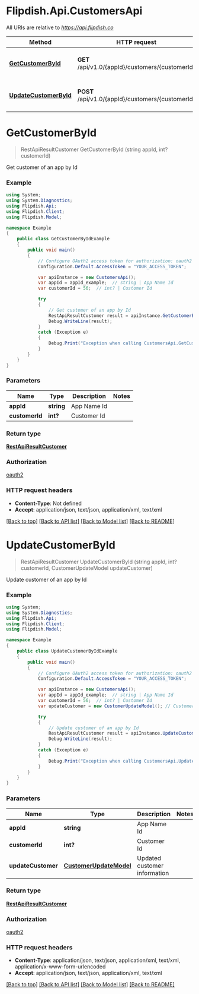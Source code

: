# Flipdish.Api.CustomersApi

All URIs are relative to *https://api.flipdish.co*

Method | HTTP request | Description
------------- | ------------- | -------------
[**GetCustomerById**](CustomersApi.md#getcustomerbyid) | **GET** /api/v1.0/{appId}/customers/{customerId} | Get customer of an app by Id
[**UpdateCustomerById**](CustomersApi.md#updatecustomerbyid) | **POST** /api/v1.0/{appId}/customers/{customerId} | Update customer of an app by Id


<a name="getcustomerbyid"></a>
# **GetCustomerById**
> RestApiResultCustomer GetCustomerById (string appId, int? customerId)

Get customer of an app by Id

### Example
```csharp
using System;
using System.Diagnostics;
using Flipdish.Api;
using Flipdish.Client;
using Flipdish.Model;

namespace Example
{
    public class GetCustomerByIdExample
    {
        public void main()
        {
            // Configure OAuth2 access token for authorization: oauth2
            Configuration.Default.AccessToken = "YOUR_ACCESS_TOKEN";

            var apiInstance = new CustomersApi();
            var appId = appId_example;  // string | App Name Id
            var customerId = 56;  // int? | Customer Id

            try
            {
                // Get customer of an app by Id
                RestApiResultCustomer result = apiInstance.GetCustomerById(appId, customerId);
                Debug.WriteLine(result);
            }
            catch (Exception e)
            {
                Debug.Print("Exception when calling CustomersApi.GetCustomerById: " + e.Message );
            }
        }
    }
}
```

### Parameters

Name | Type | Description  | Notes
------------- | ------------- | ------------- | -------------
 **appId** | **string**| App Name Id | 
 **customerId** | **int?**| Customer Id | 

### Return type

[**RestApiResultCustomer**](RestApiResultCustomer.md)

### Authorization

[oauth2](../README.md#oauth2)

### HTTP request headers

 - **Content-Type**: Not defined
 - **Accept**: application/json, text/json, application/xml, text/xml

[[Back to top]](#) [[Back to API list]](../README.md#documentation-for-api-endpoints) [[Back to Model list]](../README.md#documentation-for-models) [[Back to README]](../README.md)

<a name="updatecustomerbyid"></a>
# **UpdateCustomerById**
> RestApiResultCustomer UpdateCustomerById (string appId, int? customerId, CustomerUpdateModel updateCustomer)

Update customer of an app by Id

### Example
```csharp
using System;
using System.Diagnostics;
using Flipdish.Api;
using Flipdish.Client;
using Flipdish.Model;

namespace Example
{
    public class UpdateCustomerByIdExample
    {
        public void main()
        {
            // Configure OAuth2 access token for authorization: oauth2
            Configuration.Default.AccessToken = "YOUR_ACCESS_TOKEN";

            var apiInstance = new CustomersApi();
            var appId = appId_example;  // string | App Name Id
            var customerId = 56;  // int? | Customer Id
            var updateCustomer = new CustomerUpdateModel(); // CustomerUpdateModel | Updated customer information

            try
            {
                // Update customer of an app by Id
                RestApiResultCustomer result = apiInstance.UpdateCustomerById(appId, customerId, updateCustomer);
                Debug.WriteLine(result);
            }
            catch (Exception e)
            {
                Debug.Print("Exception when calling CustomersApi.UpdateCustomerById: " + e.Message );
            }
        }
    }
}
```

### Parameters

Name | Type | Description  | Notes
------------- | ------------- | ------------- | -------------
 **appId** | **string**| App Name Id | 
 **customerId** | **int?**| Customer Id | 
 **updateCustomer** | [**CustomerUpdateModel**](CustomerUpdateModel.md)| Updated customer information | 

### Return type

[**RestApiResultCustomer**](RestApiResultCustomer.md)

### Authorization

[oauth2](../README.md#oauth2)

### HTTP request headers

 - **Content-Type**: application/json, text/json, application/xml, text/xml, application/x-www-form-urlencoded
 - **Accept**: application/json, text/json, application/xml, text/xml

[[Back to top]](#) [[Back to API list]](../README.md#documentation-for-api-endpoints) [[Back to Model list]](../README.md#documentation-for-models) [[Back to README]](../README.md)

